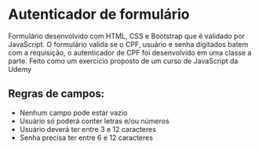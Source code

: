 # Autenticador de formulário
Formulário desenvolvido com HTML, CSS e Bootstrap que é validado por JavaScript. O formulário valida se o CPF, usuário e senha digitados batem com a requisição, o autenticador de CPF foi desenvolvido em uma classe a parte. Feito como um exercício proposto de um curso de JavaScript da Udemy

<h2>Regras de campos:</h2>
 <ul>
      <li>Nenhum campo pode estar vazio</li>
      <li>Usuário só poderá conter letras e/ou números</li>
      <li>Usuário deverá ter entre 3 e 12 caracteres</li>
      <li>Senha precisa ter entre 6 e 12 caracteres</li>
 </ul>
